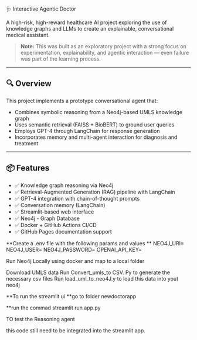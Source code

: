  🩺 Interactive Agentic Doctor

A high-risk, high-reward healthcare AI project exploring the use of knowledge graphs and LLMs to create an explainable, conversational medical assistant.

> **Note:** This was built as an exploratory project with a strong focus on experimentation, explainability, and agentic interaction — even failure was part of the learning process.

---

## 🔍 Overview

This project implements a prototype conversational agent that:
- Combines symbolic reasoning from a Neo4j-based UMLS knowledge graph
- Uses semantic retrieval (FAISS + BioBERT) to ground user queries
- Employs GPT-4 through LangChain for response generation
- Incorporates memory and multi-agent interaction for diagnosis and treatment

---

## 📦 Features

- ✅ Knowledge graph reasoning via Neo4j
- ✅ Retrieval-Augmented Generation (RAG) pipeline with LangChain
- ✅ GPT-4 integration with chain-of-thought prompts
- ✅ Conversation memory (LangChain)
- ✅ Streamlit-based web interface
- ✅ Neo4j - Graph Database
- ✅ Docker + GitHub Actions CI/CD
- ✅ GitHub Pages documentation support


**Create a .env file with the following params and values
**
  NEO4J_URI=
  NEO4J_USER=
  NEO4J_PASSWORD=
  OPENAI_API_KEY=

Run Neo4j Locally using docker and map to a local folder

Download UMLS data
Run Convert_umls_to CSV. Py to generate the necessary csv files
Run load_uml_to_neo4J.y to load this data into yout neo4j


**To run the streamlit ui
**go to folder newdoctorapp

**run the commad
streamlit run app.py

TO test the Reasoning agent


this code still need to be integrated into the streamlit app.


